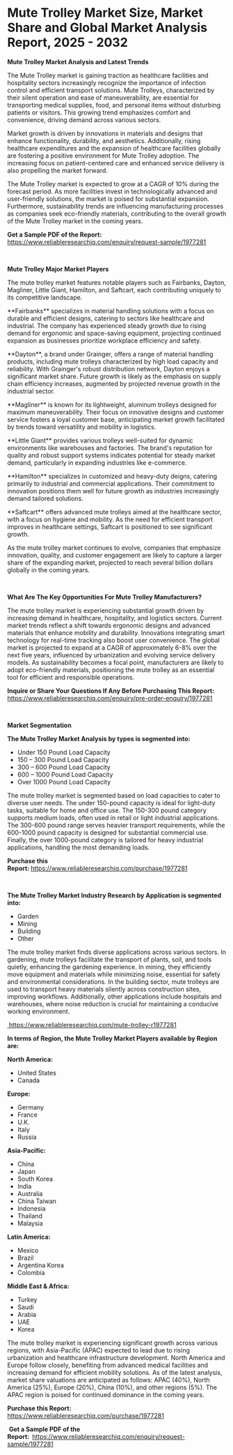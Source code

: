 <p><h1>Mute Trolley Market Size, Market Share and Global Market Analysis Report, 2025 - 2032</h1></p><p><strong>Mute Trolley Market Analysis and Latest Trends</strong></p>
<p><p>The Mute Trolley market is gaining traction as healthcare facilities and hospitality sectors increasingly recognize the importance of infection control and efficient transport solutions. Mute Trolleys, characterized by their silent operation and ease of maneuverability, are essential for transporting medical supplies, food, and personal items without disturbing patients or visitors. This growing trend emphasizes comfort and convenience, driving demand across various sectors.</p><p>Market growth is driven by innovations in materials and designs that enhance functionality, durability, and aesthetics. Additionally, rising healthcare expenditures and the expansion of healthcare facilities globally are fostering a positive environment for Mute Trolley adoption. The increasing focus on patient-centered care and enhanced service delivery is also propelling the market forward.</p><p>The Mute Trolley market is expected to grow at a CAGR of 10% during the forecast period. As more facilities invest in technologically advanced and user-friendly solutions, the market is poised for substantial expansion. Furthermore, sustainability trends are influencing manufacturing processes as companies seek eco-friendly materials, contributing to the overall growth of the Mute Trolley market in the coming years.</p></p>
<p><strong>Get a Sample PDF of the Report:&nbsp;</strong> <a href="https://www.reliableresearchiq.com/enquiry/request-sample/1977281?utm_campaign=1900&utm_medium=2&utm_source=Github&utm_content=ia&utm_term=12042025&utm_id=mute-trolley">https://www.reliableresearchiq.com/enquiry/request-sample/1977281</a></p>
<p>&nbsp;</p>
<p><strong>Mute Trolley Major Market Players</strong></p>
<p><p>The mute trolley market features notable players such as Fairbanks, Dayton, Magliner, Little Giant, Hamilton, and Saftcart, each contributing uniquely to its competitive landscape. </p><p>**Fairbanks** specializes in material handling solutions with a focus on durable and efficient designs, catering to sectors like healthcare and industrial. The company has experienced steady growth due to rising demand for ergonomic and space-saving equipment, projecting continued expansion as businesses prioritize workplace efficiency and safety.</p><p>**Dayton**, a brand under Grainger, offers a range of material handling products, including mute trolleys characterized by high load capacity and reliability. With Grainger's robust distribution network, Dayton enjoys a significant market share. Future growth is likely as the emphasis on supply chain efficiency increases, augmented by projected revenue growth in the industrial sector.</p><p>**Magliner** is known for its lightweight, aluminum trolleys designed for maximum maneuverability. Their focus on innovative designs and customer service fosters a loyal customer base, anticipating market growth facilitated by trends toward versatility and mobility in logistics.</p><p>**Little Giant** provides various trolleys well-suited for dynamic environments like warehouses and factories. The brand's reputation for quality and robust support systems indicates potential for steady market demand, particularly in expanding industries like e-commerce.</p><p>**Hamilton** specializes in customized and heavy-duty deigns, catering primarily to industrial and commercial applications. Their commitment to innovation positions them well for future growth as industries increasingly demand tailored solutions.</p><p>**Saftcart** offers advanced mute trolleys aimed at the healthcare sector, with a focus on hygiene and mobility. As the need for efficient transport improves in healthcare settings, Saftcart is positioned to see significant growth.</p><p>As the mute trolley market continues to evolve, companies that emphasize innovation, quality, and customer engagement are likely to capture a larger share of the expanding market, projected to reach several billion dollars globally in the coming years.</p></p>
<p>&nbsp;</p>
<p><strong>What Are The Key Opportunities For Mute Trolley Manufacturers?</strong></p>
<p><p>The mute trolley market is experiencing substantial growth driven by increasing demand in healthcare, hospitality, and logistics sectors. Current market trends reflect a shift towards ergonomic designs and advanced materials that enhance mobility and durability. Innovations integrating smart technology for real-time tracking also boost user convenience. The global market is projected to expand at a CAGR of approximately 6-8% over the next five years, influenced by urbanization and evolving service delivery models. As sustainability becomes a focal point, manufacturers are likely to adopt eco-friendly materials, positioning the mute trolley as an essential tool for efficient and responsible operations.</p></p>
<p><strong>Inquire or Share Your Questions If Any Before Purchasing This Report:</strong> <a href="https://www.reliableresearchiq.com/enquiry/pre-order-enquiry/1977281?utm_campaign=1900&utm_medium=2&utm_source=Github&utm_content=ia&utm_term=12042025&utm_id=mute-trolley">https://www.reliableresearchiq.com/enquiry/pre-order-enquiry/1977281</a></p>
<p>&nbsp;</p>
<p><strong>Market Segmentation</strong></p>
<p><strong>The Mute Trolley Market Analysis by types is segmented into:</strong></p>
<p><ul><li>Under 150 Pound Load Capacity</li><li>150 – 300 Pound Load Capacity</li><li>300 – 600 Pound Load Capacity</li><li>600 – 1000 Pound Load Capacity</li><li>Over 1000 Pound Load Capacity</li></ul></p>
<p><p>The mute trolley market is segmented based on load capacities to cater to diverse user needs. The under 150-pound capacity is ideal for light-duty tasks, suitable for home and office use. The 150-300 pound category supports medium loads, often used in retail or light industrial applications. The 300-600 pound range serves heavier transport requirements, while the 600-1000 pound capacity is designed for substantial commercial use. Finally, the over 1000-pound category is tailored for heavy industrial applications, handling the most demanding loads.</p></p>
<p><strong>Purchase this Report:&nbsp;</strong><a href="https://www.reliableresearchiq.com/purchase/1977281?utm_campaign=1900&utm_medium=2&utm_source=Github&utm_content=ia&utm_term=12042025&utm_id=mute-trolley">https://www.reliableresearchiq.com/purchase/1977281</a></p>
<p>&nbsp;</p>
<p><strong>The Mute Trolley Market Industry Research by Application is segmented into:</strong></p>
<p><ul><li>Garden</li><li>Mining</li><li>Building</li><li>Other</li></ul></p>
<p><p>The mute trolley market finds diverse applications across various sectors. In gardening, mute trolleys facilitate the transport of plants, soil, and tools quietly, enhancing the gardening experience. In mining, they efficiently move equipment and materials while minimizing noise, essential for safety and environmental considerations. In the building sector, mute trolleys are used to transport heavy materials silently across construction sites, improving workflows. Additionally, other applications include hospitals and warehouses, where noise reduction is crucial for maintaining a conducive working environment.</p></p>
<p><a href="https://www.reliableresearchiq.com/mute-trolley-r1977281?utm_campaign=1900&utm_medium=2&utm_source=Github&utm_content=ia&utm_term=12042025&utm_id=mute-trolley">&nbsp;https://www.reliableresearchiq.com/mute-trolley-r1977281</a></p>
<p><strong>In terms of Region, the Mute Trolley Market Players available by Region are:</strong></p>
<p>
    <p> <strong> North America: </strong>
        <ul>
            <li>United States</li>
            <li>Canada</li>
        </ul>
        </p> 
    <p> <strong> Europe: </strong>
        <ul>
            <li>Germany</li>
            <li>France</li>
            <li>U.K.</li>
            <li>Italy</li>
            <li>Russia</li>
        </ul>
        </p> 
    <p> <strong> Asia-Pacific: </strong>
        <ul>
            <li>China</li>
            <li>Japan</li>
            <li>South Korea</li>
            <li>India</li>
            <li>Australia</li>
            <li>China Taiwan</li>
            <li>Indonesia</li>
            <li>Thailand</li>
            <li>Malaysia</li>
        </ul>
        </p> 
    <p> <strong> Latin America: </strong>
        <ul>
            <li>Mexico</li>
            <li>Brazil</li>
            <li>Argentina Korea</li>
            <li>Colombia</li>
        </ul>
        </p> 
    <p> <strong> Middle East & Africa: </strong>
        <ul>
            <li>Turkey</li>
            <li>Saudi</li>
            <li>Arabia</li>
            <li>UAE</li>
            <li>Korea</li>
        </ul>
    </p>
    </p>
<p><p>The mute trolley market is experiencing significant growth across various regions, with Asia-Pacific (APAC) expected to lead due to rising urbanization and healthcare infrastructure development. North America and Europe follow closely, benefiting from advanced medical facilities and increasing demand for efficient mobility solutions. As of the latest analysis, market share valuations are anticipated as follows: APAC (40%), North America (25%), Europe (20%), China (10%), and other regions (5%). The APAC region is poised for continued dominance in the coming years.</p></p>
<p><strong>Purchase this Report: </strong><a href="https://www.reliableresearchiq.com/purchase/1977281?utm_campaign=1900&utm_medium=2&utm_source=Github&utm_content=ia&utm_term=12042025&utm_id=mute-trolley">https://www.reliableresearchiq.com/purchase/1977281</a></p>
<p>&nbsp;<strong>Get a Sample PDF of the Report:&nbsp;&nbsp;</strong><a href="https://www.reliableresearchiq.com/enquiry/request-sample/1977281?utm_campaign=1900&utm_medium=2&utm_source=Github&utm_content=ia&utm_term=12042025&utm_id=mute-trolley">https://www.reliableresearchiq.com/enquiry/request-sample/1977281</a></p>
<p><strong></strong></p>
<p><p></p><p></p><p></p></p>